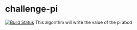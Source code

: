 # challenge-pi
[![Build Status](http://ec2-52-54-92-202.compute-1.amazonaws.com/buildStatus/icon?job=challenge-pi)](http://52.54.92.202/job/challenge-pi/)
This algorithm will write the value of the pi abcd
